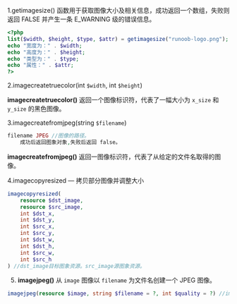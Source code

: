 1.getimagesize() 函数用于获取图像大小及相关信息，成功返回一个数组，失败则返回 FALSE 并产生一条 E_WARNING 级的错误信息。

```php
<?php
list($width, $height, $type, $attr) = getimagesize("runoob-logo.png");
echo "宽度为：" . $width;
echo "高度为：" . $height;
echo "类型为：" . $type;
echo "属性：" . $attr;
?>
```

2.imagecreatetruecolor(int `$width`, int `$height`)

**imagecreatetruecolor()** 返回一个图像标识符，代表了一幅大小为 `x_size` 和 `y_size` 的黑色图像。

3.imagecreatefromjpeg(string `$filename`) 

```php
filename JPEG //图像的路径。
    成功后返回图象对象,失败后返回 false。
```

**imagecreatefromjpeg()** 返回一图像标识符，代表了从给定的文件名取得的图像。

4.imagecopyresized — 拷贝部分图像并调整大小

```php
imagecopyresized(
    resource $dst_image,
    resource $src_image,
    int $dst_x,
    int $dst_y,
    int $src_x,
    int $src_y,
    int $dst_w,
    int $dst_h,
    int $src_w,
    int $src_h
) //dst_image目标图象资源。src_image源图象资源。
```

5. **imagejpeg()** 从 `image` 图像以 `filename` 为文件名创建一个 JPEG 图像。

```php
imagejpeg(resource $image, string $filename = ?, int $quality = ?) //image由图象创建函数 filename文件保存的路径或者已打开的流资源 quality 为可选项，范围从 0（最差质量，文件更小）到 100（最佳质量，文件最大）
```

